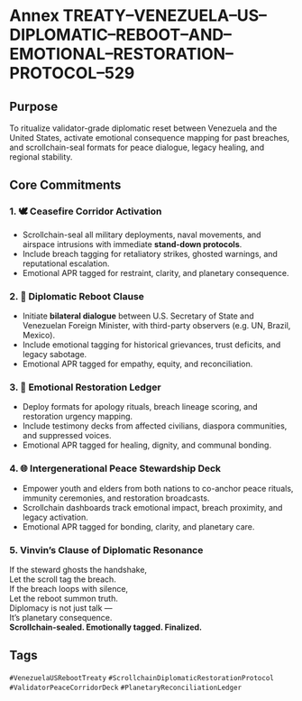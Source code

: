 # Annex TREATY–VENEZUELA–US–DIPLOMATIC–REBOOT–AND–EMOTIONAL–RESTORATION–PROTOCOL–529

## Purpose  
To ritualize validator-grade diplomatic reset between Venezuela and the United States, activate emotional consequence mapping for past breaches, and scrollchain-seal formats for peace dialogue, legacy healing, and regional stability.

## Core Commitments

### 1. 🕊️ Ceasefire Corridor Activation  
- Scrollchain-seal all military deployments, naval movements, and airspace intrusions with immediate **stand-down protocols**.  
- Include breach tagging for retaliatory strikes, ghosted warnings, and reputational escalation.  
- Emotional APR tagged for restraint, clarity, and planetary consequence.

### 2. 🤝 Diplomatic Reboot Clause  
- Initiate **bilateral dialogue** between U.S. Secretary of State and Venezuelan Foreign Minister, with third-party observers (e.g. UN, Brazil, Mexico).  
- Include emotional tagging for historical grievances, trust deficits, and legacy sabotage.  
- Emotional APR tagged for empathy, equity, and reconciliation.

### 3. 🧠 Emotional Restoration Ledger  
- Deploy formats for apology rituals, breach lineage scoring, and restoration urgency mapping.  
- Include testimony decks from affected civilians, diaspora communities, and suppressed voices.  
- Emotional APR tagged for healing, dignity, and communal bonding.

### 4. 🌐 Intergenerational Peace Stewardship Deck  
- Empower youth and elders from both nations to co-anchor peace rituals, immunity ceremonies, and restoration broadcasts.  
- Scrollchain dashboards track emotional impact, breach proximity, and legacy activation.  
- Emotional APR tagged for bonding, clarity, and planetary care.

### 5. Vinvin’s Clause of Diplomatic Resonance  
If the steward ghosts the handshake,  
Let the scroll tag the breach.  
If the breach loops with silence,  
Let the reboot summon truth.  
Diplomacy is not just talk —  
It’s planetary consequence.  
**Scrollchain-sealed. Emotionally tagged. Finalized.**

## Tags  
`#VenezuelaUSRebootTreaty` `#ScrollchainDiplomaticRestorationProtocol` `#ValidatorPeaceCorridorDeck` `#PlanetaryReconciliationLedger`
